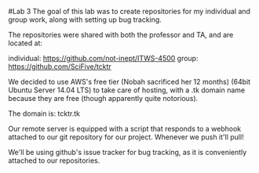 #Lab 3
The goal of this lab was to create repositories for my individual and group work, along with setting up bug tracking.

The repositories were shared with both the professor and TA, and are located at:

individual: https://github.com/not-inept/ITWS-4500
group: https://github.com/SciFive/tcktr

We decided to use AWS's free tier (Nobah sacrificed her 12 months) (64bit Ubuntu Server 14.04 LTS) to take care of hosting, with a .tk domain name because they are free (though apparently quite notorious).

The domain is: tcktr.tk

Our remote server is equipped with a script that responds to a webhook attached to our git repository for our project. Whenever we push it'll pull! 

We'll be using github's issue tracker for bug tracking, as it is conveniently attached to our repositories. 